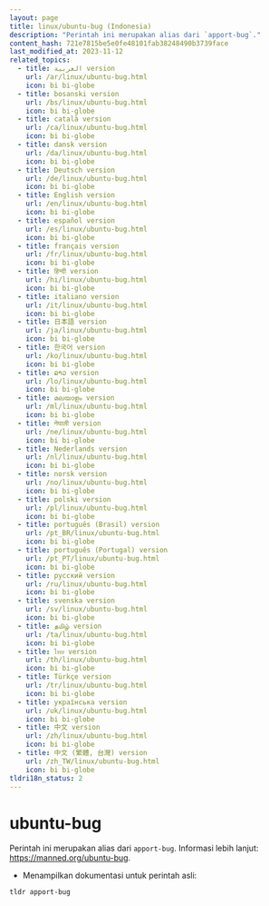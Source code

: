 ```yaml
---
layout: page
title: linux/ubuntu-bug (Indonesia)
description: "Perintah ini merupakan alias dari `apport-bug`."
content_hash: 721e7815be5e0fe48101fab38248490b3739face
last_modified_at: 2023-11-12
related_topics:
  - title: العربية version
    url: /ar/linux/ubuntu-bug.html
    icon: bi bi-globe
  - title: bosanski version
    url: /bs/linux/ubuntu-bug.html
    icon: bi bi-globe
  - title: català version
    url: /ca/linux/ubuntu-bug.html
    icon: bi bi-globe
  - title: dansk version
    url: /da/linux/ubuntu-bug.html
    icon: bi bi-globe
  - title: Deutsch version
    url: /de/linux/ubuntu-bug.html
    icon: bi bi-globe
  - title: English version
    url: /en/linux/ubuntu-bug.html
    icon: bi bi-globe
  - title: español version
    url: /es/linux/ubuntu-bug.html
    icon: bi bi-globe
  - title: français version
    url: /fr/linux/ubuntu-bug.html
    icon: bi bi-globe
  - title: हिन्दी version
    url: /hi/linux/ubuntu-bug.html
    icon: bi bi-globe
  - title: italiano version
    url: /it/linux/ubuntu-bug.html
    icon: bi bi-globe
  - title: 日本語 version
    url: /ja/linux/ubuntu-bug.html
    icon: bi bi-globe
  - title: 한국어 version
    url: /ko/linux/ubuntu-bug.html
    icon: bi bi-globe
  - title: ລາວ version
    url: /lo/linux/ubuntu-bug.html
    icon: bi bi-globe
  - title: മലയാളം version
    url: /ml/linux/ubuntu-bug.html
    icon: bi bi-globe
  - title: नेपाली version
    url: /ne/linux/ubuntu-bug.html
    icon: bi bi-globe
  - title: Nederlands version
    url: /nl/linux/ubuntu-bug.html
    icon: bi bi-globe
  - title: norsk version
    url: /no/linux/ubuntu-bug.html
    icon: bi bi-globe
  - title: polski version
    url: /pl/linux/ubuntu-bug.html
    icon: bi bi-globe
  - title: português (Brasil) version
    url: /pt_BR/linux/ubuntu-bug.html
    icon: bi bi-globe
  - title: português (Portugal) version
    url: /pt_PT/linux/ubuntu-bug.html
    icon: bi bi-globe
  - title: русский version
    url: /ru/linux/ubuntu-bug.html
    icon: bi bi-globe
  - title: svenska version
    url: /sv/linux/ubuntu-bug.html
    icon: bi bi-globe
  - title: தமிழ் version
    url: /ta/linux/ubuntu-bug.html
    icon: bi bi-globe
  - title: ไทย version
    url: /th/linux/ubuntu-bug.html
    icon: bi bi-globe
  - title: Türkçe version
    url: /tr/linux/ubuntu-bug.html
    icon: bi bi-globe
  - title: українська version
    url: /uk/linux/ubuntu-bug.html
    icon: bi bi-globe
  - title: 中文 version
    url: /zh/linux/ubuntu-bug.html
    icon: bi bi-globe
  - title: 中文 (繁體, 台灣) version
    url: /zh_TW/linux/ubuntu-bug.html
    icon: bi bi-globe
tldri18n_status: 2
---
```

# ubuntu-bug

Perintah ini merupakan alias dari `apport-bug`.
Informasi lebih lanjut: <https://manned.org/ubuntu-bug>.

- Menampilkan dokumentasi untuk perintah asli:

`tldr apport-bug`
